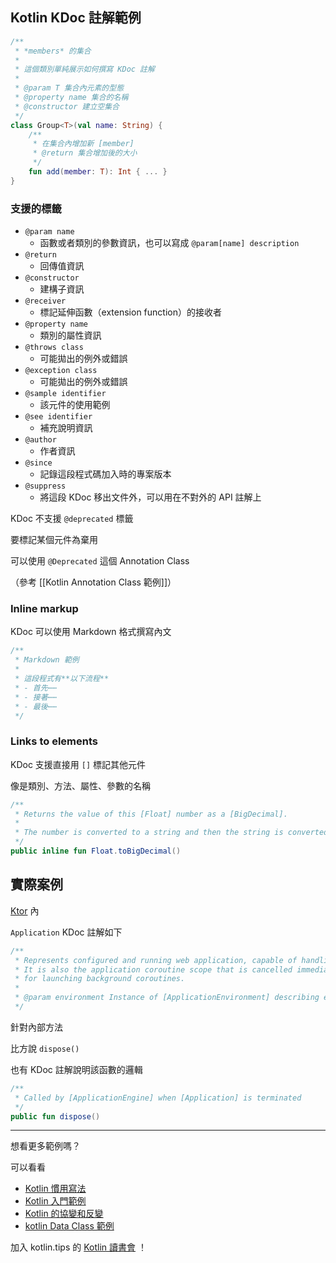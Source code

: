 ## Kotlin KDoc 註解範例

```kotlin
/**
 * *members* 的集合
 *
 * 這個類別單純展示如何撰寫 KDoc 註解
 *
 * @param T 集合內元素的型態
 * @property name 集合的名稱
 * @constructor 建立空集合
 */
class Group<T>(val name: String) {
    /**
     * 在集合內增加新 [member]
     * @return 集合增加後的大小
     */
    fun add(member: T): Int { ... }
}
```

### 支援的標籤
- `@param name`
  - 函數或者類別的參數資訊，也可以寫成 `@param[name] description`
- `@return`
  - 回傳值資訊
- `@constructor`
  - 建構子資訊
- `@receiver`
  - 標記延伸函數（extension function）的接收者
- `@property name`
  - 類別的屬性資訊
- `@throws class`
  - 可能拋出的例外或錯誤
- `@exception class`
  - 可能拋出的例外或錯誤
- `@sample identifier`
  - 該元件的使用範例
- `@see identifier`
  - 補充說明資訊
- `@author`
  - 作者資訊
- `@since`
  - 記錄這段程式碼加入時的專案版本
- `@suppress`
  - 將這段 KDoc 移出文件外，可以用在不對外的 API 註解上

KDoc 不支援 `@deprecated` 標籤

要標記某個元件為棄用

可以使用 `@Deprecated` 這個 Annotation Class

（參考 [[Kotlin Annotation Class 範例]]）
### Inline markup

KDoc 可以使用 Markdown 格式撰寫內文

```kotlin
/**
 * Markdown 範例
 *
 * 這段程式有**以下流程**
 * - 首先⋯⋯
 * - 接著⋯⋯
 * - 最後⋯⋯
 */
```

### Links to elements

KDoc 支援直接用 `[]` 標記其他元件

像是類別、方法、屬性、參數的名稱

```kotlin
/**
 * Returns the value of this [Float] number as a [BigDecimal].
 *
 * The number is converted to a string and then the string is converted to a [BigDecimal].
 */
public inline fun Float.toBigDecimal()
```

## 實際案例

[Ktor](kotlin-ktor-intro.md) 內

`Application` KDoc 註解如下

```kotlin
/**
 * Represents configured and running web application, capable of handling requests.
 * It is also the application coroutine scope that is cancelled immediately at application stop so useful
 * for launching background coroutines.
 *
 * @param environment Instance of [ApplicationEnvironment] describing environment this application runs in
 */
```

針對內部方法

比方說 `dispose()`

也有 KDoc 註解說明該函數的邏輯

```kotlin
/**
 * Called by [ApplicationEngine] when [Application] is terminated
 */
public fun dispose()
```

-----

想看更多範例嗎？

可以看看

- [Kotlin 慣用寫法](idioms.md)
- [Kotlin 入門範例](kotlin-syntax.md)
- [Kotlin 的協變和反變](kotlin-covariance-contravariance.md)
- [kotlin Data Class 範例](kotlin-data-class-example.md)

加入 kotlin.tips 的 [Kotlin 讀書會](https://tw.kotlin.tips/study-jams) ！

